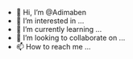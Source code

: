 - 👋 Hi, I’m @Adimaben
- 👀 I’m interested in ...
- 🌱 I’m currently learning ...
- 💞️ I’m looking to collaborate on ...
- 📫 How to reach me ...

<!---
Adimaben/Adimaben is a ✨ special ✨ repository because its `README.md` (this file) appears on your GitHub profile.
You can click the Preview link to take a look at your changes.
--->
